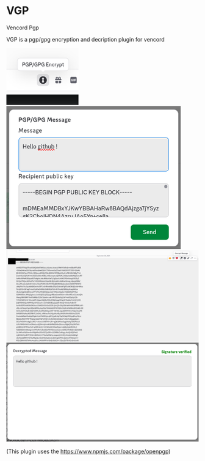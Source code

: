 # VGP
Vencord Pgp  

VGP is a pgp/gpg encryption and decription plugin for vencord 

<img src = "./screenshots/Screenshot_20250930_102537.png">  

<img src = "./screenshots/Screenshot_20250930_102626.png">  

<img src = "./screenshots/Screenshot_20250930_102650.png">  

<img src = "./screenshots/Screenshot_20250930_102709.png">  

(This plugin uses the https://www.npmjs.com/package/openpgp)